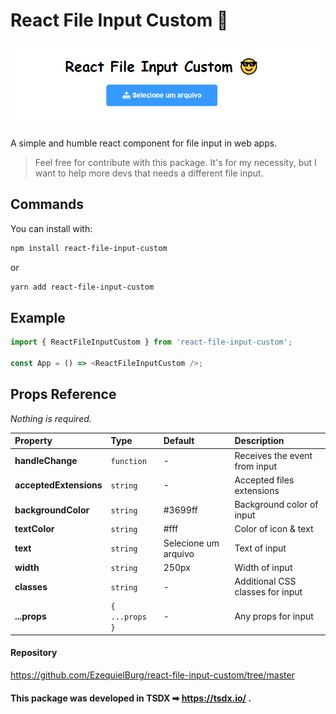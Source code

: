 # React File Input Custom 📲

![App Screenshot](src/assets/input-screenshot.png)

A simple and humble react component for file input in web apps.

> Feel free for contribute with this package. It's for my necessity, but I want to help more devs that needs a different file input.

## Commands

You can install with:

```bash
npm install react-file-input-custom
```
or

```bash
yarn add react-file-input-custom
```

## Example

```javascript
import { ReactFileInputCustom } from 'react-file-input-custom';

const App = () => <ReactFileInputCustom />;
```

## Props Reference

*Nothing is required.*

| Property | Type     | Default     | Description                |
| :-------- | :------- | :------- | :------------------------- |
| **handleChange** | `function` | - | Receives the event from input |
| **acceptedExtensions** | `string` | - | Accepted files extensions |
| **backgroundColor** | `string` | #3699ff | Background color of input |
| **textColor** | `string` | #fff | Color of icon & text |
| **text** | `string` | Selecione um arquivo | Text of input |
| **width** | `string` | 250px | Width of input |
| **classes** | `string` | - | Additional CSS classes for input |
| **...props** | `{ ...props }` | - | Any props for input |

#### Repository
https://github.com/EzequielBurg/react-file-input-custom/tree/master

#### This package was developed in TSDX ➡ https://tsdx.io/ .
